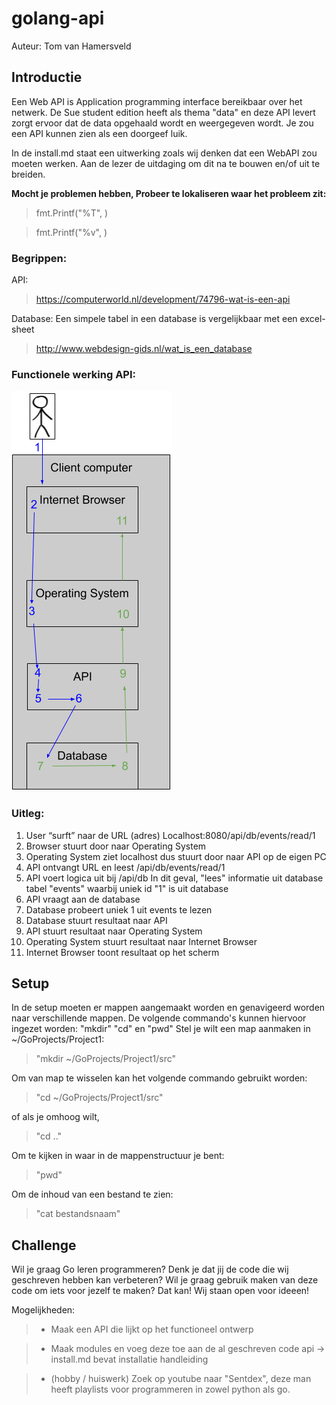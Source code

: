 # golang-api
Auteur: Tom van Hamersveld
## Introductie

Een Web API is Application programming interface bereikbaar over het netwerk. De Sue student edition heeft als thema "data"  en deze API levert zorgt ervoor dat de data opgehaald wordt en weergegeven wordt. Je zou een API kunnen zien als een doorgeef luik.

In de install.md staat een uitwerking zoals wij denken dat een WebAPI zou moeten werken. Aan de lezer de uitdaging om dit na te bouwen en/of uit te breiden.

<b>Mocht je problemen hebben, Probeer te lokaliseren waar het probleem zit:</b>
> fmt.Printf("%T", <ZET HIR DE VARIABELE NEER WAAR JE DENKT DAT HET FOUT GAAT>)

> fmt.Printf("%v", <ZET HIR DE VARIABELE NEER WAAR JE DENKT DAT HET FOUT GAAT>)

### Begrippen:
API:
>https://computerworld.nl/development/74796-wat-is-een-api

Database:
Een simpele tabel in een database is vergelijkbaar met een excel-sheet
>http://www.webdesign-gids.nl/wat_is_een_database



### Functionele werking API:
![alt text](https://raw.githubusercontent.com/tommahs/golang-api/master/functioneel-api.png?token=AFMV6OLIHODYLHMQCXXUIUC5TR7AS)
### Uitleg:
1. User “surft” naar de URL (adres)
    Localhost:8080/api/db/events/read/1
2. Browser stuurt door naar Operating
    System
3. Operating System ziet localhost dus stuurt
    door naar API op de eigen PC
4. API ontvangt URL en leest
    /api/db/events/read/1
5. API voert logica uit bij /api/db
   In dit geval, "lees" informatie uit database
   tabel "events" waarbij uniek id "1" is uit
   database
6. API vraagt aan de database
7. Database probeert uniek 1 uit events te lezen
8. Database stuurt resultaat naar API
9. API stuurt resultaat naar Operating System
10. Operating System stuurt resultaat naar Internet Browser
11. Internet Browser toont resultaat op het scherm

## Setup
In de setup moeten er mappen aangemaakt worden en genavigeerd worden naar verschillende mappen.
De volgende commando's kunnen hiervoor ingezet worden: "mkdir" "cd" en "pwd"
Stel je wilt een map aanmaken in ~/GoProjects/Project1:
> "mkdir ~/GoProjects/Project1/src"

Om van map te wisselen kan het volgende commando gebruikt worden:
>"cd ~/GoProjects/Project1/src"

of als je omhoog wilt,
> "cd .."

Om te kijken in waar in de mappenstructuur je bent:
> "pwd"

Om de inhoud van een bestand te zien:
> "cat bestandsnaam"
## Challenge
Wil je graag Go leren programmeren? Denk je dat jij de code die wij geschreven hebben kan verbeteren?
Wil je graag gebruik maken van deze code om iets voor jezelf te maken? Dat kan!
Wij staan open voor ideeen!

Mogelijkheden:
>- Maak een API die lijkt op het functioneel ontwerp

>- Maak modules en voeg deze toe aan de al geschreven code api -> install.md bevat installatie handleiding

>- (hobby / huiswerk) Zoek op youtube naar "Sentdex", deze man heeft playlists voor programmeren in zowel python als go.
